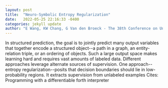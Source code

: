 ```yaml
---
layout: post
title:  "Neuro-Symbolic Entropy Regularization"
date:   2022-05-25 22:16:33 -0400
categories: jekyll update
author: "E Wang, KW Chang, G Van den Broeck - The 38th Conference on Uncertainty in , 2022"
---
```

In structured prediction, the goal is to jointly predict many output variables that together encode a structured object--a path in a graph, an entity-relation triple, or an ordering of objects. Such a large output space makes learning hard and requires vast amounts of labeled data. Different approaches leverage alternate sources of supervision. One approach--entropy regularization--posits that decision boundaries should lie in low-probability regions. It extracts supervision from unlabeled examples  Cites: Programming with a differentiable forth interpreter